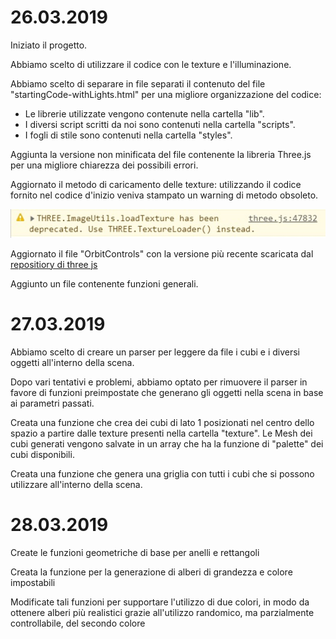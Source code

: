26.03.2019
=============
Iniziato il progetto.

Abbiamo scelto di utilizzare il codice con le texture e l'illuminazione.

Abbiamo scelto di separare in file separati il contenuto del file "startingCode-withLights.html" per una migliore organizzazione del codice:
* Le librerie utilizzate vengono contenute nella cartella "lib".
* I diversi script scritti da noi sono contenuti nella cartella "scripts".
* I fogli di stile sono contenuti nella cartella "styles".

Aggiunta la versione non minificata del file contenente la libreria Three.js per una migliore chiarezza dei possibili errori.

Aggiornato il metodo di caricamento delle texture: utilizzando il codice fornito nel codice d'inizio veniva stampato un warning di metodo obsoleto. 

![Warning nel caricamento delle texture](/journalImages/textureLoaderWarning.jpg "Console Warning")

Aggiornato il file "OrbitControls" con la versione più recente scaricata dal [repositiory di three js](https://github.com/mrdoob/three.js)

Aggiunto un file contenente funzioni generali.

27.03.2019
=============
Abbiamo scelto di creare un parser per leggere da file i cubi e i diversi oggetti all'interno della scena.

Dopo vari tentativi e problemi, abbiamo optato per rimuovere il parser in favore di funzioni preimpostate che generano gli oggetti nella scena in base ai parametri passati. 

Creata una funzione che crea dei cubi di lato 1 posizionati nel centro dello spazio a partire dalle texture presenti nella cartella "texture". Le Mesh dei cubi generati vengono salvate in un array che ha la funzione di "palette" dei cubi disponibili.

Creata una funzione che genera una griglia con tutti i cubi che si possono utilizzare all'interno della scena.

28.03.2019
=============
Create le funzioni geometriche di base per anelli e rettangoli

Creata la funzione per la generazione di alberi di grandezza e colore impostabili

Modificate tali funzioni per supportare l'utilizzo di due colori, in modo da ottenere alberi più realistici grazie all'utilizzo randomico, ma parzialmente controllabile, del secondo colore